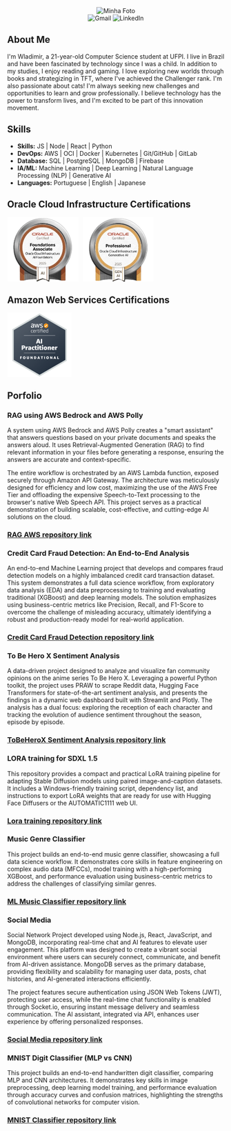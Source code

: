 <div align="center">
  <img src="https://i.imgur.com/uEVIGHd.png" alt="Minha Foto" />
</div>

<div align="center">
  <a href="mailto:wladimirgadelhajob@gmail.com" style="text-decoration: none;"><img src="https://img.shields.io/badge/Gmail-D14836?style=for-the-badge&logo=gmail&logoColor=white" alt="Gmail" style="margin: 0;"></a>
  <a href="https://www.linkedin.com/in/wladimir-gadelha-aab7a7227/" style="text-decoration: none;"><img src="https://img.shields.io/badge/LinkedIn-4682B4?style=for-the-badge&logo=linkedin&logoColor=white" alt="LinkedIn" style="margin: 0;"></a>
</div>

##  About Me

I'm Wladimir, a 21-year-old Computer Science student at UFPI. I live in Brazil and have been fascinated by technology since I was a child.
In addition to my studies, I enjoy reading and gaming. I love exploring new worlds through books and strategizing in TFT, where I've achieved the Challenger rank. I'm also passionate about cats!
I'm always seeking new challenges and opportunities to learn and grow professionally. I believe technology has the power to transform lives, and I'm excited to be part of this innovation movement.

##  Skills
- **Skills:** JS | Node | React | Python
- **DevOps:** AWS | OCI | Docker | Kubernetes | Git/GitHub | GitLab 
- **Database:** SQL | PostgreSQL | MongoDB | Firebase
- **IA/ML:** Machine Learning | Deep Learning | Natural Language Processing (NLP) | Generative AI
- **Languages:** Portuguese | English | Japanese


## Oracle Cloud Infrastructure Certifications
<div style="display: flex; gap: 10px;">
  <img title="OCI Certified AI" height="150" src="https://github.com/VlaadX/VlaadX/blob/main/oci_ia.png">
  <img title="OCI Generative AI" height="150" src="https://github.com/VlaadX/VlaadX/blob/main/oci_gen_ai.png">
</div>

## Amazon Web Services Certifications
<div style="display: flex; gap: 10px;">
  <img title="AWS Certified AI Practitioner" height="150" src="https://github.com/VlaadX/VlaadX/blob/main/aws_ia.png">
</div>


##  Porfolio

### RAG using AWS Bedrock and AWS Polly
A system using AWS Bedrock and AWS Polly creates a "smart assistant" that answers questions based on your private documents and speaks the answers aloud. It uses Retrieval-Augmented Generation (RAG) to find relevant information in your files before generating a response, ensuring the answers are accurate and context-specific.

The entire workflow is orchestrated by an AWS Lambda function, exposed securely through Amazon API Gateway. The architecture was meticulously designed for efficiency and low cost, maximizing the use of the AWS Free Tier and offloading the expensive Speech-to-Text processing to the browser's native Web Speech API. This project serves as a practical demonstration of building scalable, cost-effective, and cutting-edge AI solutions on the cloud.
### [RAG AWS repository link](https://github.com/VlaadX/RAG-AWS)

### Credit Card Fraud Detection: An End-to-End Analysis
An end-to-end Machine Learning project that develops and compares fraud detection models on a highly imbalanced credit card transaction dataset. This system demonstrates a full data science workflow, from exploratory data analysis (EDA) and data preprocessing to training and evaluating traditional (XGBoost) and deep learning models. The solution emphasizes using business-centric metrics like Precision, Recall, and F1-Score to overcome the challenge of misleading accuracy, ultimately identifying a robust and production-ready model for real-world application.
### [Credit Card Fraud Detection repository link](https://github.com/VlaadX/Fraud-Detection-ML-Pipeline)

### To Be Hero X Sentiment Analysis
A data-driven project designed to analyze and visualize fan community opinions on the anime series To Be Hero X. Leveraging a powerful Python toolkit, the project uses PRAW to scrape Reddit data, Hugging Face Transformers for state-of-the-art sentiment analysis, and presents the findings in a dynamic web dashboard built with Streamlit and Plotly. The analysis has a dual focus: exploring the reception of each character and tracking the evolution of audience sentiment throughout the season, episode by episode.
### [ToBeHeroX Sentiment Analysis repository link](https://github.com/VlaadX/Pok-mon-Sentiment-Analysis-PSA-.git)

### LORA training for SDXL 1.5
This repository provides a compact and practical LoRA training pipeline for adapting Stable Diffusion models using paired image-and-caption datasets. It includes a Windows-friendly training script, dependency list, and instructions to export LoRA weights that are ready for use with Hugging Face Diffusers or the AUTOMATIC1111 web UI.
### [Lora training repository link](https://github.com/VlaadX/sd-lora-trainer)

### Music Genre Classifier
This project builds an end-to-end music genre classifier, showcasing a full data science workflow. It demonstrates core skills in feature engineering on complex audio data (MFCCs), model training with a high-performing XGBoost, and performance evaluation using business-centric metrics to address the challenges of classifying similar genres.
### [ML Music Classifier repository link](https://github.com/VlaadX/Music-Genre-Classifier-ML/tree/main)

### Social Media 
Social Network Project developed using Node.js, React, JavaScript, and MongoDB, incorporating real-time chat and AI features to elevate user engagement. This platform was designed to create a vibrant social environment where users can securely connect, communicate, and benefit from AI-driven assistance. MongoDB serves as the primary database, providing flexibility and scalability for managing user data, posts, chat histories, and AI-generated interactions efficiently.

The project features secure authentication using JSON Web Tokens (JWT), protecting user access, while the real-time chat functionality is enabled through Socket.io, ensuring instant message delivery and seamless communication. The AI assistant, integrated via API, enhances user experience by offering personalized responses.
### [Social Media repository link](https://github.com/VlaadX/rede-social)

### MNIST Digit Classifier (MLP vs CNN)
This project builds an end-to-end handwritten digit classifier, comparing MLP and CNN architectures. It demonstrates key skills in image preprocessing, deep learning model training, and performance evaluation through accuracy curves and confusion matrices, highlighting the strengths of convolutional networks for computer vision.  
### [MNIST Classifier repository link](https://github.com/VlaadX/mnist-digit-classifier-mlp-vs-cnn/tree/master)







